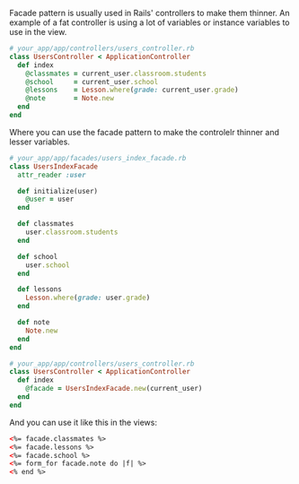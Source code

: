 Facade pattern is usually used in Rails' controllers to make them thinner. An example of a fat controller is using a lot of variables or instance variables to use in the view.

```ruby
# your_app/app/controllers/users_controller.rb
class UsersController < ApplicationController
  def index
    @classmates = current_user.classroom.students
    @school     = current_user.school
    @lessons    = Lesson.where(grade: current_user.grade)
    @note       = Note.new
  end
end
```

Where you can use the facade pattern to make the controlelr thinner and lesser variables.

```ruby
# your_app/app/facades/users_index_facade.rb
class UsersIndexFacade
  attr_reader :user

  def initialize(user)
    @user = user
  end

  def classmates
    user.classroom.students
  end

  def school
    user.school
  end

  def lessons
    Lesson.where(grade: user.grade)
  end

  def note
    Note.new
  end
end

# your_app/app/controllers/users_controller.rb
class UsersController < ApplicationController
  def index
    @facade = UsersIndexFacade.new(current_user)
  end
end
```

And you can use it like this in the views:

```html
<%= facade.classmates %>
<%= facade.lessons %>
<%= facade.school %>
<%= form_for facade.note do |f| %>
<% end %>
```
